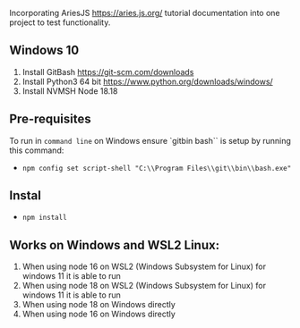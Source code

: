 Incorporating AriesJS https://aries.js.org/ tutorial documentation into one project to test functionality.


## Windows 10
1. Install GitBash https://git-scm.com/downloads
2. Install Python3 64 bit https://www.python.org/downloads/windows/
3. Install NVMSH Node 18.18 

## Pre-requisites
To run in `command line` on Windows ensure `gitbin bash`` is setup by running this command:
- `npm config set script-shell "C:\\Program Files\\git\\bin\\bash.exe"`
## Instal
- `npm install`

## Works on Windows and WSL2 Linux:
1. When using node 16 on WSL2 (Windows Subsystem for Linux) for windows 11 it is able to run
1. When using node 18 on WSL2 (Windows Subsystem for Linux) for windows 11 it is able to run
1. When using node 18 on Windows directly
2. When using node 16 on Windows directly

